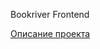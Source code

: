 Bookriver Frontend

[Описание проекта](https://bookriver.atlassian.net/wiki/spaces/BR/pages/72613893)

